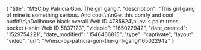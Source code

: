 {
    "title": "MSC by Patricia Gon. The girl gang.",
    "description": "This girl gang of mine is something serious. And cool.\n\nGet this comfy and cool outfit!\n\nDollhouse black overall Web ID 4785624\nLevi's palm trees pocket t-shirt Web ID 5837123",
    "videoid": "165022942",
    "date_created": "1529754221",
    "date_modified": "1546466815",
    "type": "captivate",
    "layout": "video",
    "url": "\/v\/msc-by-patricia-gon-the-girl-gang\/165022942"
}